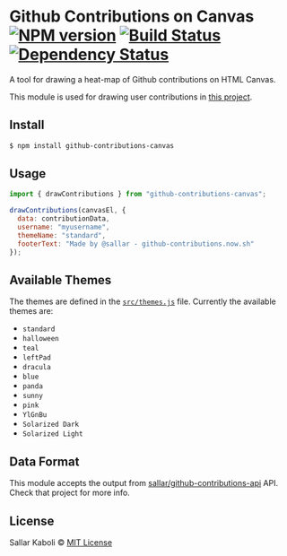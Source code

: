 # Github Contributions on Canvas [![NPM version][npm-image]][npm-url] [![Build Status][travis-image]][travis-url] [![Dependency Status][daviddm-image]][daviddm-url]

A tool for drawing a heat-map of Github contributions on HTML Canvas.

This module is used for drawing user contributions in [this project](https://github-contributions.now.sh).

## Install

```sh
$ npm install github-contributions-canvas
```

## Usage

```js
import { drawContributions } from "github-contributions-canvas";

drawContributions(canvasEl, {
  data: contributionData,
  username: "myusername",
  themeName: "standard",
  footerText: "Made by @sallar - github-contributions.now.sh"
});
```

## Available Themes

The themes are defined in the [`src/themes.js`](src/themes.js) file.
Currently the available themes are:

- `standard`
- `halloween`
- `teal`
- `leftPad`
- `dracula`
- `blue`
- `panda`
- `sunny`
- `pink`
- `YlGnBu`
- `Solarized Dark`
- `Solarized Light`

## Data Format

This module accepts the output from [sallar/github-contributions-api](https://github.com/sallar/github-contributions-api) API. Check that project for more info.

## License

Sallar Kaboli © [MIT License](LICENSE)

[npm-image]: https://badge.fury.io/js/github-contributions-canvas.svg
[npm-url]: https://npmjs.org/package/github-contributions-canvas
[travis-image]: https://travis-ci.com/sallar/github-contributions-canvas.svg?branch=master
[travis-url]: https://travis-ci.com/sallar/github-contributions-canvas
[daviddm-image]: https://david-dm.org/sallar/github-contributions-canvas.svg?theme=shields.io
[daviddm-url]: https://david-dm.org/sallar/github-contributions-canvas
